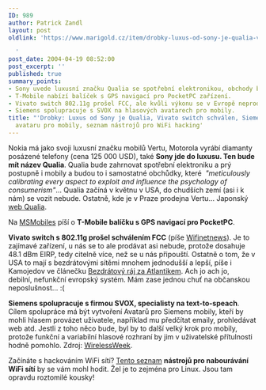 ```yaml
---
ID: 989
author: Patrick Zandl
layout: post
oldlink: 'https://www.marigold.cz/item/drobky-luxus-od-sony-je-qualia-vivato-switch-schvalen-siemens-dela-na-hlasovem-avataru-pro-mobily-seznam-nastroju-pro-wifi-hacking

  '
post_date: 2004-04-19 08:52:00
post_excerpt: ''
published: true
summary_points:
- Sony uvede luxusní značku Qualia se spotřební elektronikou, obchody budou v USA.
- T-Mobile nabízí balíček s GPS navigací pro PocketPC zařízení.
- Vivato switch 802.11g prošel FCC, ale kvůli výkonu se v Evropě neprodá.
- Siemens spolupracuje s SVOX na hlasových avatarech pro mobily.
title: "'Drobky: Luxus od Sony je Qualia, Vivato switch schválen, Siemens dělá na hlasovém"
  avataru pro mobily, seznam nástrojů pro WiFi hacking'
---
```


<p>
Nokia má jako svoji luxusní značku mobilů Vertu, Motorola vyrábí diamanty posázené telefony (cena 125 000 USD), také <STRONG>Sony jde do luxusu. Ten bude mít název Qualia</STRONG>. Qualia bude zahrnovat spotřební elektroniku a prý postupně i mobily a budou to i samostatné obchůdky, které&#160; <EM>"meticulously calibrating every aspect to exploit and influence the psychology of consumerism"</EM>... Qualia začíná v květnu v USA, do chudších zemí (asi i k nám) se vozit nebude. Ostatně, kde je v Praze prodejna Vertu... Japonský <A href="http://www.sony.jp/products/Consumer/QUALIA/jp/main/main.html" target=_blank>web Qualia</A>.</p>

<p>
Na <A href="http://msmobiles.com/news.php/2454.html" target=_blank>MSMobiles</A> píší o <STRONG>T-Mobile balíčku s GPS navigací pro PocketPC</STRONG>. </p>

<p>
<STRONG>Vivato switch s 802.11g prošel schválením FCC</STRONG> (píše <A href="http://wifinetnews.com/archives/003227.html" target=_blank>Wifinetnews</A>). Je to zajímavé zařízení, u nás se to ale prodávat asi nebude, protože dosahuje 48.1 dBm EIRP, tedy citelně více, než se u nás připouští. Ostatně o tom, že v USA to mají s bezdrátovými sítěmi mnohem jednodušší a lepší, píše i Kamojedov ve článečku <A href="http://vucako.bloguje.cz/36683_item.php" target=_blank>Bezdrátový ráj za Atlantikem</A>. Ach jo ach jo, debilní,&#160;nefunkční evropský&#160;systém. Mám zase jednou chuť na občanskou neposlušnost... :(</p>

<p>
<STRONG>Siemens spolupracuje s firmou SVOX, specialisty na text-to-speach</STRONG>. Cílem spolupráce má být vytvoření Avatarů pro Siemens mobily, kteří by mohli hlasem provázet uživatele, například mu předčítat emaily, prohledávat web atd. Jestli z toho něco bude, byl by to další velký krok pro mobily, protože funkční a variabilní hlasové rozhraní by jim v uživatelské přítulnosti hodně pomohlo. Zdroj: <A href="http://www.wirelessweek.com/index.asp?layout=document&amp;doc_id=132609&amp;verticalID=34&amp;vertical=Business+and+Finance&amp;industry=" target=_blank>WirelessWeek</A>.</p>

<p>
Začínáte s hackováním WiFi sítí? <A href="http://www.wi-foo.com/index-3.html" target=_blank>Tento seznam</A> <STRONG>nástrojů pro nabourávání WiFi sítí</STRONG> by se vám mohl hodit. Žel je to zejména pro Linux. Jsou tam opravdu roztomilé kousky!</p>